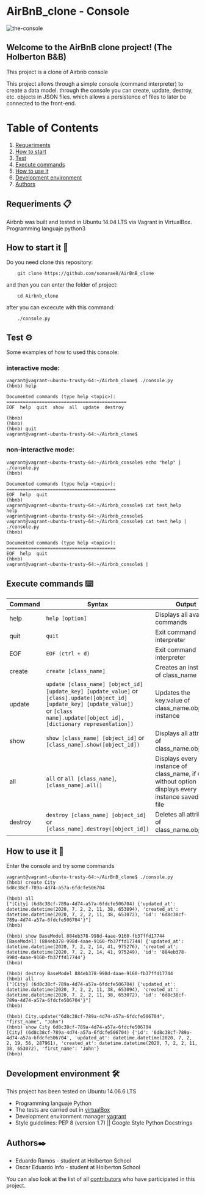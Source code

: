 # AirBnB_clone - Console

<img src="https://i.ibb.co/8mZr44H/the-console.png" alt="the-console" border="0">

## Welcome to the AirBnB clone project! (The Holberton B&B)

This project is a clone of Airbnb console

This project allows through a simple console (command interpreter) to create a data model. through the console you can create, update, destroy, etc. objects in JSON files. which allows a persistence of files to later be connected to the front-end.

# Table of Contents
1. [Requeriments](#requeriments-)
2. [How to start](#how-to-start-it-)
3. [Test](#test-%EF%B8%8F)
4. [Execute commands](#execute-commands-%EF%B8%8F)
5. [How to use it](#how-to-use-it-)
5. [Development environment](#development-environment-%EF%B8%8F)
6. [Authors](#authors%EF%B8%8F)

## Requeriments 📋

Airbnb was built and tested in Ubuntu 14.04 LTS via Vagrant in VirtualBox. Programming languaje python3

## How to start it 🚀
Do you need clone this repository:
```
	git clone https://github.com/somarae8/AirBnB_clone
```
and then you can enter the folder of project:
```
	cd Airbnb_clone
```
after you can excecute with this command:
```
	./console.py
```
## Test ⚙️
Some examples of how to used this console:
### interactive mode:
```
vagrant@vagrant-ubuntu-trusty-64:~/Airbnb_clone$ ./console.py
(hbnb) help

Documented commands (type help <topic>):
============================================
EOF  help  quit  show  all  update  destroy

(hbnb)
(hbnb)
(hbnb) quit
vagrant@vagrant-ubuntu-trusty-64:~/Airbnb_clone$
```
### non-interactive mode:
```
vagrant@vagrant-ubuntu-trusty-64:~/Airbnb_console$ echo "help" | ./console.py
(hbnb)

Documented commands (type help <topic>):
========================================
EOF  help  quit
(hbnb)
vagrant@vagrant-ubuntu-trusty-64:~/Airbnb_console$ cat test_help
help
vagrant@vagrant-ubuntu-trusty-64:~/Airbnb_console$
vagrant@vagrant-ubuntu-trusty-64:~/Airbnb_console$ cat test_help | ./console.py
(hbnb)

Documented commands (type help <topic>):
========================================
EOF  help  quit
(hbnb)
vagrant@vagrant-ubuntu-trusty-64:~/Airbnb_console$ |
```
## Execute commands ⌨️

Command | Syntax | Output
------- | ------ | ------
help | `help [option]` | Displays all available commands
quit | `quit` | Exit command interpreter
EOF | `EOF (ctrl + d)` | Exit command interpreter
create | `create [class_name]` | Creates an instance of class_name
update | `update [class_name] [object_id] [update_key] [update_value]` or  `[class].update([object_id] [update_key] [update_value])`<br> or `[class name].update([object_id], [dictionary representation])`| Updates the key:value of class_name.object_id instance
show | `show [class_name] [object_id]` or `[class_name].show([object_id])` | Displays all attributes of class_name.object_id
all | `all` or `all [class_name]`, `[class_name].all()` | Displays every instance of class_name, if used without option displays every instance saved to the file
destroy | `destroy [class_name] [object_id]` or `[class_name].destroy([object_id])` | Deletes all attributes of class_name.object_id

## How to use it 🔧
Enter the console and try some commands
```
vagrant@vagrant-ubuntu-trusty-64:~/AirBnB_clone$ ./console.py 
(hbnb) create City
6d8c38cf-789a-4d74-a57a-6fdcfe506704

(hbnb) all
["[City] (6d8c38cf-789a-4d74-a57a-6fdcfe506704) {'updated_at': datetime.datetime(2020, 7, 2, 2, 11, 38, 653094), 'created_at': datetime.datetime(2020, 7, 2, 2, 11, 38, 653072), 'id': '6d8c38cf-789a-4d74-a57a-6fdcfe506704'}"]
(hbnb) 

(hbnb) show BaseModel 884eb378-998d-4aae-9160-fb37ffd17744
[BaseModel] (884eb378-998d-4aae-9160-fb37ffd17744) {'updated_at': datetime.datetime(2020, 7, 2, 2, 14, 41, 975276), 'created_at': datetime.datetime(2020, 7, 2, 2, 14, 41, 975249), 'id': '884eb378-998d-4aae-9160-fb37ffd17744'}
(hbnb)

(hbnb) destroy BaseModel 884eb378-998d-4aae-9160-fb37ffd17744
(hbnb) all
["[City] (6d8c38cf-789a-4d74-a57a-6fdcfe506704) {'updated_at': datetime.datetime(2020, 7, 2, 2, 11, 38, 653094), 'created_at': datetime.datetime(2020, 7, 2, 2, 11, 38, 653072), 'id': '6d8c38cf-789a-4d74-a57a-6fdcfe506704'}"]
(hbnb) 

(hbnb) City.update("6d8c38cf-789a-4d74-a57a-6fdcfe506704", "first_name", "John")
(hbnb) show City 6d8c38cf-789a-4d74-a57a-6fdcfe506704
[City] (6d8c38cf-789a-4d74-a57a-6fdcfe506704) {'id': '6d8c38cf-789a-4d74-a57a-6fdcfe506704', 'updated_at': datetime.datetime(2020, 7, 2, 2, 19, 56, 287961), 'created_at': datetime.datetime(2020, 7, 2, 2, 11, 38, 653072), 'first_name': 'John'}
(hbnb) 
```
## Development environment 🛠️
This project has been tested on Ubuntu 14.06.6 LTS

* Programming languaje Python
* The tests are carried out in [virtualBox](https://www.virtualbox.com)
* Development environment manager [vagrant](https://www.vagrantup.com)
* Style guidelines: PEP 8 (version 1.7) || Google Style Python Docstrings

## Authors✒️
* Eduardo Ramos - student at Holberton School
* Oscar Eduardo Info - student at Holberton School

You can also look at the list of all [contributors](https://github.com/somarae8/AirBnB_clone/graphs/contributors) who have participated in this project.

